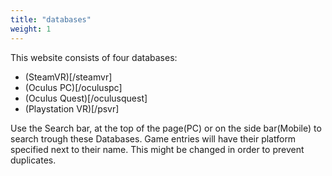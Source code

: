 ```yaml
---
title: "databases"
weight: 1
---
```


This website consists of four databases:
* (SteamVR)[/steamvr]
* (Oculus PC)[/oculuspc]
* (Oculus Quest)[/oculusquest]
* (Playstation VR)[/psvr]

Use the Search bar, at the top of the page(PC) or on the side bar(Mobile) to search trough these Databases. Game entries will have their platform specified next to their name. This might be changed in order to prevent duplicates. 
<!--
{{< column >}}
{{< button "/databases/steamvr/" "SteamVR" >}}
{{< /column >}}

{{< column >}}
ㅤ
{{< /column >}}

{{< column >}}
{{< button "/databases/oculuspc" "Oculus PC" >}}{{< button "/docs/oculusquest" "Oculus Quest" >}}
{{< /column >}}

{{< column >}}
ㅤ
{{< /column >}}

{{< column >}}
{{< button "/databases/psvr" "Playstation VR">}}
{{< /column >}}
-->
<!--Please note that the features listed under each theme are independent of each other. That is to say, some features may only be found in one theme and not in both.

That content is better than dummy lorem ipsum 2) That content serves a good real-world demo for this theme 3) Publish more structured docs for each theme which are better than long blocky READMEs 

{{< button "./compose/" "Compose Theme Docs" "mb-1" >}}

{{< button "./clarity/" "Clarity Theme Docs" >}} -->

